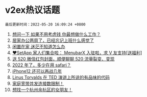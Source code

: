 # v2ex热议话题

`最后更新时间：2022-05-20 16:09:24 +0800`

1. [想问一下 如果不用考虑钱 你最想做什么工作？](https://www.v2ex.com/t/854111)
1. [居家办公两周了，已经忘记上班什么感觉了](https://www.v2ex.com/t/853972)
1. [闲置在家,迷茫不知道怎么办](https://www.v2ex.com/t/854070)
1. [❤️SetApp 家人们集合啦： MenubarX 入驻啦，求 V 友支持[送福利]](https://www.v2ex.com/t/854039)
1. [送 520 微信红包封面，顺便聊聊 520 流量裂变、变现](https://www.v2ex.com/t/854125)
1. [2022 年了，多少在用 safari？](https://www.v2ex.com/t/854007)
1. [iPhone12 还可以再战几年](https://www.v2ex.com/t/854065)
1. [Linus Torvalds 在 TED 演讲上所说的有品味的代码](https://www.v2ex.com/t/854016)
1. [家庭宽带并发连接数限制！](https://www.v2ex.com/t/853990)
1. [想找一个杭州余杭区的女朋友！](https://www.v2ex.com/t/854079)

